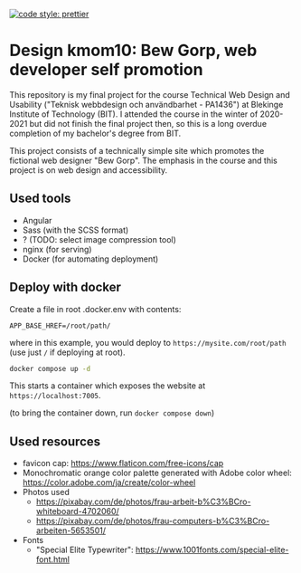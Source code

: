 [![code style: prettier](https://img.shields.io/badge/code_style-prettier-ff69b4.svg?style=flat-square)](https://github.com/prettier/prettier)

# Design kmom10: Bew Gorp, web developer self promotion

This repository is my final project for the course Technical Web Design and Usability ("Teknisk webbdesign och användbarhet - PA1436") at Blekinge Institute of Technology (BIT). I attended the course in the winter of 2020-2021 but did not finish the final project then, so this is a long overdue completion of my bachelor's degree from BIT.

This project consists of a technically simple site which promotes the fictional web designer "Bew Gorp". The emphasis in the course and this project is on web design and accessibility.

## Used tools

- Angular
- Sass (with the SCSS format)
- ? (TODO: select image compression tool)
- nginx (for serving)
- Docker (for automating deployment)

## Deploy with docker

Create a file in root .docker.env with contents:

```
APP_BASE_HREF=/root/path/
```

where in this example, you would deploy to `https://mysite.com/root/path` (use just `/` if deploying at root).

```bash
docker compose up -d
```

This starts a container which exposes the website at `https://localhost:7005`.

(to bring the container down, run `docker compose down`)

## Used resources

- favicon cap: https://www.flaticon.com/free-icons/cap
- Monochromatic orange color palette generated with Adobe color wheel: https://color.adobe.com/ja/create/color-wheel
- Photos used
  - https://pixabay.com/de/photos/frau-arbeit-b%C3%BCro-whiteboard-4702060/
  - https://pixabay.com/de/photos/frau-computers-b%C3%BCro-arbeiten-5653501/
- Fonts
  - "Special Elite Typewriter": https://www.1001fonts.com/special-elite-font.html
